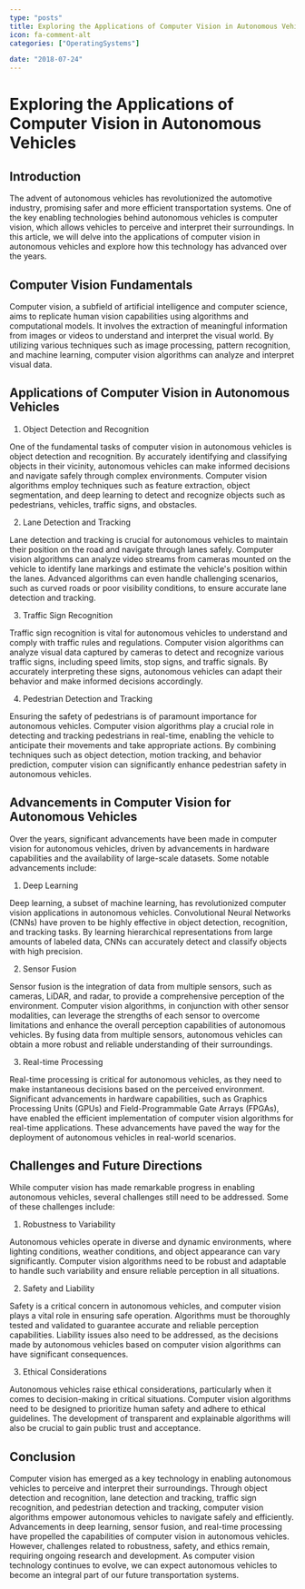 ```yaml
---
type: "posts"
title: Exploring the Applications of Computer Vision in Autonomous Vehicles
icon: fa-comment-alt
categories: ["OperatingSystems"]

date: "2018-07-24"
---
```




# Exploring the Applications of Computer Vision in Autonomous Vehicles

## Introduction

The advent of autonomous vehicles has revolutionized the automotive industry, promising safer and more efficient transportation systems. One of the key enabling technologies behind autonomous vehicles is computer vision, which allows vehicles to perceive and interpret their surroundings. In this article, we will delve into the applications of computer vision in autonomous vehicles and explore how this technology has advanced over the years.

## Computer Vision Fundamentals

Computer vision, a subfield of artificial intelligence and computer science, aims to replicate human vision capabilities using algorithms and computational models. It involves the extraction of meaningful information from images or videos to understand and interpret the visual world. By utilizing various techniques such as image processing, pattern recognition, and machine learning, computer vision algorithms can analyze and interpret visual data.

## Applications of Computer Vision in Autonomous Vehicles

1. Object Detection and Recognition

One of the fundamental tasks of computer vision in autonomous vehicles is object detection and recognition. By accurately identifying and classifying objects in their vicinity, autonomous vehicles can make informed decisions and navigate safely through complex environments. Computer vision algorithms employ techniques such as feature extraction, object segmentation, and deep learning to detect and recognize objects such as pedestrians, vehicles, traffic signs, and obstacles.

2. Lane Detection and Tracking

Lane detection and tracking is crucial for autonomous vehicles to maintain their position on the road and navigate through lanes safely. Computer vision algorithms can analyze video streams from cameras mounted on the vehicle to identify lane markings and estimate the vehicle's position within the lanes. Advanced algorithms can even handle challenging scenarios, such as curved roads or poor visibility conditions, to ensure accurate lane detection and tracking.

3. Traffic Sign Recognition

Traffic sign recognition is vital for autonomous vehicles to understand and comply with traffic rules and regulations. Computer vision algorithms can analyze visual data captured by cameras to detect and recognize various traffic signs, including speed limits, stop signs, and traffic signals. By accurately interpreting these signs, autonomous vehicles can adapt their behavior and make informed decisions accordingly.

4. Pedestrian Detection and Tracking

Ensuring the safety of pedestrians is of paramount importance for autonomous vehicles. Computer vision algorithms play a crucial role in detecting and tracking pedestrians in real-time, enabling the vehicle to anticipate their movements and take appropriate actions. By combining techniques such as object detection, motion tracking, and behavior prediction, computer vision can significantly enhance pedestrian safety in autonomous vehicles.

## Advancements in Computer Vision for Autonomous Vehicles

Over the years, significant advancements have been made in computer vision for autonomous vehicles, driven by advancements in hardware capabilities and the availability of large-scale datasets. Some notable advancements include:

1. Deep Learning

Deep learning, a subset of machine learning, has revolutionized computer vision applications in autonomous vehicles. Convolutional Neural Networks (CNNs) have proven to be highly effective in object detection, recognition, and tracking tasks. By learning hierarchical representations from large amounts of labeled data, CNNs can accurately detect and classify objects with high precision.

2. Sensor Fusion

Sensor fusion is the integration of data from multiple sensors, such as cameras, LiDAR, and radar, to provide a comprehensive perception of the environment. Computer vision algorithms, in conjunction with other sensor modalities, can leverage the strengths of each sensor to overcome limitations and enhance the overall perception capabilities of autonomous vehicles. By fusing data from multiple sensors, autonomous vehicles can obtain a more robust and reliable understanding of their surroundings.

3. Real-time Processing

Real-time processing is critical for autonomous vehicles, as they need to make instantaneous decisions based on the perceived environment. Significant advancements in hardware capabilities, such as Graphics Processing Units (GPUs) and Field-Programmable Gate Arrays (FPGAs), have enabled the efficient implementation of computer vision algorithms for real-time applications. These advancements have paved the way for the deployment of autonomous vehicles in real-world scenarios.

## Challenges and Future Directions

While computer vision has made remarkable progress in enabling autonomous vehicles, several challenges still need to be addressed. Some of these challenges include:

1. Robustness to Variability

Autonomous vehicles operate in diverse and dynamic environments, where lighting conditions, weather conditions, and object appearance can vary significantly. Computer vision algorithms need to be robust and adaptable to handle such variability and ensure reliable perception in all situations.

2. Safety and Liability

Safety is a critical concern in autonomous vehicles, and computer vision plays a vital role in ensuring safe operation. Algorithms must be thoroughly tested and validated to guarantee accurate and reliable perception capabilities. Liability issues also need to be addressed, as the decisions made by autonomous vehicles based on computer vision algorithms can have significant consequences.

3. Ethical Considerations

Autonomous vehicles raise ethical considerations, particularly when it comes to decision-making in critical situations. Computer vision algorithms need to be designed to prioritize human safety and adhere to ethical guidelines. The development of transparent and explainable algorithms will also be crucial to gain public trust and acceptance.

## Conclusion

Computer vision has emerged as a key technology in enabling autonomous vehicles to perceive and interpret their surroundings. Through object detection and recognition, lane detection and tracking, traffic sign recognition, and pedestrian detection and tracking, computer vision algorithms empower autonomous vehicles to navigate safely and efficiently. Advancements in deep learning, sensor fusion, and real-time processing have propelled the capabilities of computer vision in autonomous vehicles. However, challenges related to robustness, safety, and ethics remain, requiring ongoing research and development. As computer vision technology continues to evolve, we can expect autonomous vehicles to become an integral part of our future transportation systems.